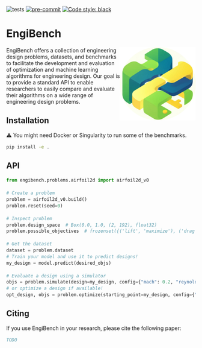 ![tests](https://github.com/IDEALLab/engibench/workflows/Python%20tests/badge.svg)
[![pre-commit](https://img.shields.io/badge/pre--commit-enabled-brightgreen?logo=pre-commit&logoColor=white)](https://pre-commit.com/)
[![Code style: black](https://img.shields.io/badge/code%20style-black-000000.svg)](https://github.com/psf/black)

# EngiBench

<img src="docs/\_static/img/logo.png" align="right" width="40%"/>


<!-- start elevator-pitch -->
EngiBench offers a collection of engineering design problems, datasets, and benchmarks to facilitate the development and evaluation of optimization and machine learning algorithms for engineering design. Our goal is to provide a standard API to enable researchers to easily compare and evaluate their algorithms on a wide range of engineering design problems.
<!-- end elevator-pitch -->

## Installation
<!-- start install -->
⚠️ You might need Docker or Singularity to run some of the benchmarks.

```bash
pip install -e .
```
<!-- end install -->

## API

<!-- start api -->
```python
from engibench.problems.airfoil2d import airfoil2d_v0

# Create a problem
problem = airfoil2d_v0.build()
problem.reset(seed=0)

# Inspect problem
problem.design_space  # Box(0.0, 1.0, (2, 192), float32)
problem.possible_objectives  # frozenset({('lift', 'maximize'), ('drag', 'minimize')})

# Get the dataset
dataset = problem.dataset
# Train your model and use it to predict designs!
my_design = model.predict(desired_objs)

# Evaluate a design using a simulator
objs = problem.simulate(design=my_design, config={"mach": 0.2, "reynolds": 1e6})
# or optimize a design if available!
opt_design, objs = problem.optimize(starting_point=my_design, config={"mach": 0.2, "reynolds": 1e6})
```
<!-- end api -->

## Citing

<!-- start citing -->
If you use EngiBench in your research, please cite the following paper:

```bibtex
TODO
```
<!-- end citing -->
